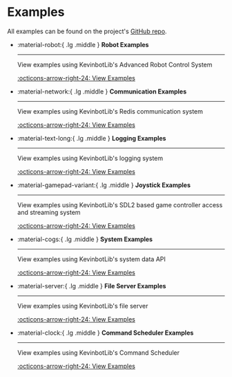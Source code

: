 # Examples

All examples can be found on the project's [GitHub repo](https://github.com/meowmeowahr/kevinbotlib/tree/main/examples).

<div class="grid cards" markdown>

- :material-robot:{ .lg .middle } __Robot Examples__

    ---

    View examples using KevinbotLib's Advanced Robot Control System

    [:octicons-arrow-right-24: View Examples](robot.md)

- :material-network:{ .lg .middle } __Communication Examples__

    ---

    View examples using KevinbotLib's Redis communication system

    [:octicons-arrow-right-24: View Examples](comm.md)

- :material-text-long:{ .lg .middle } __Logging Examples__

    ---

    View examples using KevinbotLib's logging system

    [:octicons-arrow-right-24: View Examples](logger.md)

- :material-gamepad-variant:{ .lg .middle } __Joystick Examples__

    ---

    View examples using KevinbotLib's SDL2 based game controller access and streaming system

    [:octicons-arrow-right-24: View Examples](joystick.md)

- :material-cogs:{ .lg .middle } __System Examples__

    ---

    View examples using KevinbotLib's system data API

    [:octicons-arrow-right-24: View Examples](system.md)

- :material-server:{ .lg .middle } __File Server Examples__

    ---

    View examples using KevinbotLib's file server

    [:octicons-arrow-right-24: View Examples](fileserver.md)

- :material-clock:{ .lg .middle } __Command Scheduler Examples__

    ---

    View examples using KevinbotLib's Command Scheduler

    [:octicons-arrow-right-24: View Examples](scheduler.md)

</div>
